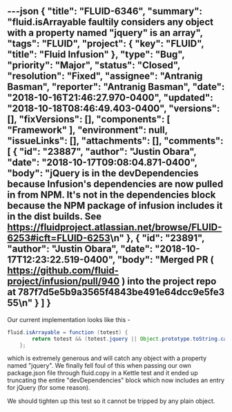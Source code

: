 ---json
{
  "title": "FLUID-6346",
  "summary": "fluid.isArrayable faultily considers any object with a property named \"jquery\" is an array",
  "tags": "FLUID",
  "project": {
    "key": "FLUID",
    "title": "Fluid Infusion"
  },
  "type": "Bug",
  "priority": "Major",
  "status": "Closed",
  "resolution": "Fixed",
  "assignee": "Antranig Basman",
  "reporter": "Antranig Basman",
  "date": "2018-10-16T21:46:27.970-0400",
  "updated": "2018-10-18T08:46:49.403-0400",
  "versions": [],
  "fixVersions": [],
  "components": [
    "Framework"
  ],
  "environment": null,
  "issueLinks": [],
  "attachments": [],
  "comments": [
    {
      "id": "23887",
      "author": "Justin Obara",
      "date": "2018-10-17T09:08:04.871-0400",
      "body": "jQuery is in the devDependencies because Infusion's dependencies are now pulled in from NPM. It's not in the dependencies block because the NPM package of infusion includes it in the dist builds. See <https://fluidproject.atlassian.net/browse/FLUID-6253#icft=FLUID-6253>\n"
    },
    {
      "id": "23891",
      "author": "Justin Obara",
      "date": "2018-10-17T12:23:22.519-0400",
      "body": "Merged PR ( <https://github.com/fluid-project/infusion/pull/940> ) into the project repo at 787f7d5e5b9a3565f4843be491e64dcc9e5fe355\n"
    }
  ]
}
---
Our current implementation looks like this - 

```java
fluid.isArrayable = function (totest) {
        return totest && (totest.jquery || Object.prototype.toString.call(totest) === "[object Array]");
    };
```

which is extremely generous and will catch any object with a property named "jquery". We finally fell foul of this when passing our own package.json file through fluid.copy in a Kettle test and it ended up truncating the entire "devDependencies" block which now includes an entry for jQuery (for some reason).

We should tighten up this test so it cannot be tripped by any plain object.

        